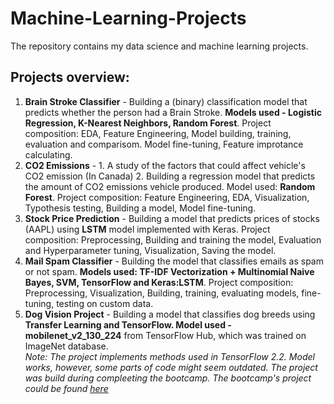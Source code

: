 # Machine-Learning-Projects
The repository contains my data science and machine learning projects.

## Projects overview:

1. **Brain Stroke Classifier** - Building a (binary) classification model that predicts whether the person had a Brain Stroke. **Models used - Logistic Regression, K-Nearest Neighbors, Random Forest**. Project composition: EDA, Feature Engineering, Model building, training, evaluation and comparisom. Model fine-tuning, Feature improtance calculating.
2. **CO2 Emissions** - 1. A study of the factors that could affect vehicle's CO2 emission (In Canada) 2. Building a regression model that predicts the amount of CO2 emissions vehicle produced. Model used: **Random Forest**. Project composition: Feature Engineering, EDA, Visualization, Typothesis testing, Building a model, Model fine-tuning.
3. **Stock Price Prediction** - Building a model that predicts prices of stocks (AAPL) using **LSTM** model implemented with Keras. Project composition: Preprocessing, Building and training the model, Evaluation and Hyperparameter tuning, Visualization, Saving the model.
4. **Mail Spam Classifier** - Building the model that classifies emails as spam or not spam. **Models used: TF-IDF Vectorization + Multinomial Naive Bayes, SVM, TensorFlow and Keras:LSTM**. Project composition: Preprocessing, Visualization, Building, training, evaluating models, fine-tuning, testing on custom data.
5. **Dog Vision Project** - Building a model that classifies dog breeds using **Transfer Learning and TensorFlow. Model used - mobilenet_v2_130_224** from TensorFlow Hub, which was trained on ImageNet database. \
   *Note: The project implements methods used in TensorFlow 2.2. Model works, however, some parts of code might seem outdated.*
   *The project was build during compleeting the bootcamp. The bootcamp's project could be found [here](https://github.com/mrdbourke/zero-to-mastery-ml/blob/master/section-4-unstructured-data-projects/end-to-end-dog-vision.ipynb)*
